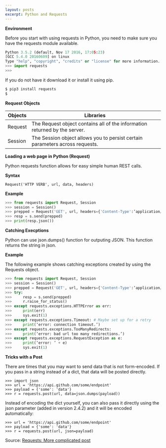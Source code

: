 ```yaml
---
layout: posts
excerpt: Python and Requests
---
```


**Environment**

Before you start with using requests in Python, you need to make sure you have the requests module available.

```python
Python 3.5.2 (default, Nov 17 2016, 17:05:23)
[GCC 5.4.0 20160609] on linux
Type "help", "copyright", "credits" or "license" for more information.
>>> import requests
>>>
```

If you do not have it download it or install it using pip.
```bash
$ pip3 install requests
$
```

**Request Objects**

| Objects | Libraries |
|---|---|
| Request | The Request object contains all of the information returned by the server. |
| Session | The Session object allows you to persist certain parameters across requests. |

**Loading a web page in Python (Request)**

Python requests function allows for easy simple human REST calls.

**Syntax**

`Request('HTTP VERB', url, data, headers)`

**Example**

```python
>>> from requests import Request, Session
>>> session = Session()
>>> prepped = Request('GET', url, headers={'Content-Type':’application/json’}).prepare()
>>> resp = s.send(prepped)
>>> print(resp.json())
```

**Catching Execptions**

Python can use json.dumps() function for outputing JSON. This function returns the string in json.

**Example**

The following example shows catching exceptions created by using the Requests object.

```python
>>> from requests import Request, Session
>>> session = Session()
>>> prepped = Request('GET', url, headers={'Content-Type':’application/json’}).prepare()
>>> try:
>>>     resp = s.send(prepped)
>>>     r.raise_for_status()
>>> except requests.exceptions.HTTPError as err:
>>>     print(err)
>>>     sys.exit(1)
>>> except requests.exceptions.Timeout: # Maybe set up for a retry
>>>     print(‘error: connection timeout.’)
>>> except requests.exceptions.TooManyRedirects:
>>>     print(‘error: bad url too many redirections.’)
>>> except requests.exceptions.RequestException as e:
>>>     print(‘error: ’ + e)
>>>     sys.exit(1)
```

**Tricks with a Post**

There are times that you may want to send data that is not form-encoded. If you pass in a string instead of a dict, that data will be posted directly.

```
>>> import json
>>> url = 'https://api.github.com/some/endpoint'
>>> payload = {'some': 'data'}
>>> r = requests.post(url, data=json.dumps(payload))
```

Instead of encoding the dict yourself, you can also pass it directly using the json parameter (added in version 2.4.2) and it will be encoded automatically:

```
>>> url = 'https://api.github.com/some/endpoint'
>>> payload = {'some': 'data'}
>>> r = requests.post(url, json=payload)
```

Source: [Requests: More complicated post](http://docs.python-requests.org/en/master/user/quickstart/#more-complicated-post-requests)

